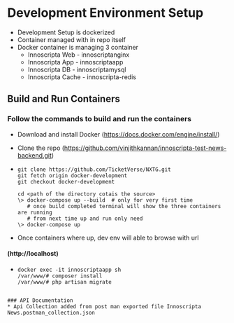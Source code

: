 # Development Environment Setup

* Development Setup is dockerized
* Container managed with in repo itself
* Docker container is managing 3 container
  * Innoscripta Web - innoscriptanginx
  * Innoscripta App - innoscriptaapp
  * Innoscripta DB - innoscriptamysql
  * Innoscripta Cache - innoscripta-redis

## Build and Run Containers

### Follow the commands to build and run the containers
  * Download and install Docker (https://docs.docker.com/engine/install/)
  * Clone the repo (https://github.com/vinjithkannan/innoscripta-test-news-backend.git) 
  
  * ```shell
    git clone https://github.com/TicketVerse/NXTG.git
    git fetch origin docker-development  
    git checkout docker-development
    
    cd <path of the directory cotais the source>   
    \> docker-compose up --build  # only for very first time    
       # once build completed terminal will show the three containers are running
       # from next time up and run only need
    \> docker-compose up
    
    ````
  * Once containers where up, dev env will able to browse with url
  #### (http://localhost)

  * ```shell
    docker exec -it innoscriptaapp sh
    /var/www/# composer install
    /var/www/# php artisan migrate
  ```  

### API Documentation
* Api Collection added from post man exported file Innoscripta News.postman_collection.json

